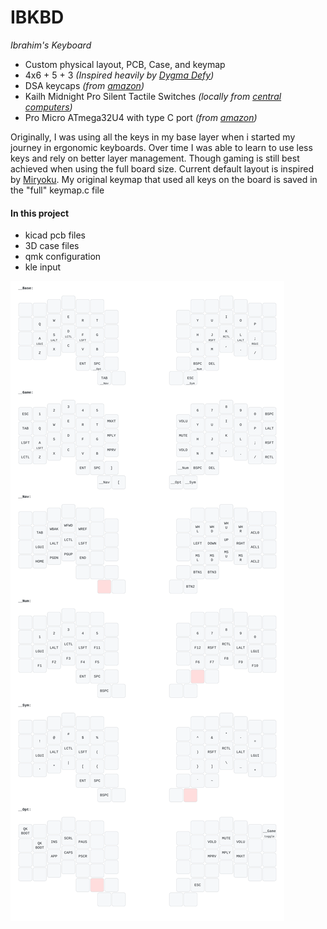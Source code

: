 # IBKBD
_Ibrahim's Keyboard_

- Custom physical layout, PCB, Case, and keymap
- 4x6 + 5 + 3 _(Inspired heavily by [Dygma Defy](https://dygma.com/products/dygma-defy))_
- DSA keycaps _(from [amazon](https://www.amazon.com/dp/B07QHRNRGR))_
- Kailh Midnight Pro Silent Tactile Switches _(locally from [central computers](https://www.centralcomputer.com/))_
- Pro Micro ATmega32U4 with type C port _(from [amazon](https://www.amazon.com/gp/product/B09J4MP1QK))_


Originally, I was using all the keys in my base layer when i started my journey in ergonomic keyboards. Over time I was able to learn to use less keys and rely on better layer management. Though gaming is still best achieved when using the full board size. Current default layout is inspired by [Miryoku](https://github.com/manna-harbour/miryoku). My original keymap that used all keys on the board is saved in the "full" keymap.c file

#### In this project
- kicad pcb files
- 3D case files
- qmk configuration
- kle input

![Keymap image](./keymap.svg)
